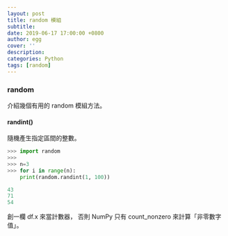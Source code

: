```yaml
---
layout: post
title: random 模組
subtitle:
date: 2019-06-17 17:00:00 +0800
author: egg
cover: ''
description:
categories: Python
tags: [random] 
---
```


### random
介紹幾個有用的 random 模組方法。

#### randint()
隨機產生指定區間的整數。

```python
>>> import random
>>> 
>>> n=3
>>> for i in range(n):
	print(random.randint(1, 100))

43
71
54
```

創一欄 df.x 來當計數器，
否則 NumPy 只有 count_nonzero 來計算「非零數字值」。
